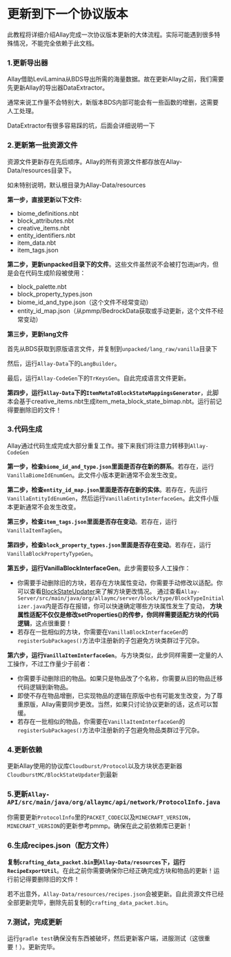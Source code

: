 # 更新到下一个协议版本

此教程将详细介绍Allay完成一次协议版本更新的大体流程。实际可能遇到很多特殊情况，不能完全依赖于此文档。

### 1.更新导出器

Allay借助LeviLamina从BDS导出所需的海量数据。故在更新Allay之前，我们需要先更新Allay的导出器DataExtractor。

通常来说工作量不会特别大，新版本BDS内部可能会有一些函数的增删，这需要人工处理。

DataExtractor有很多容易踩的坑，后面会详细说明一下

### 2.更新第一批资源文件

资源文件更新存在先后顺序。Allay的所有资源文件都存放在Allay-Data/resources目录下。

如未特别说明，默认根目录为Allay-Data/resources

**第一步，直接更新以下文件:**
- biome_definitions.nbt
- block_attributes.nbt
- creative_items.nbt
- entity_identifiers.nbt
- item_data.nbt
- item_tags.json

**第二步，更新unpacked目录下的文件**。这些文件虽然说不会被打包进jar内，但是会在代码生成阶段被使用：
- block_palette.nbt
- block_property_types.json
- biome_id_and_type.json（这个文件不经常变动）
- entity_id_map.json（从pmmp/BedrockData获取或手动更新，这个文件不经常变动）

**第三步，更新lang文件**

首先从BDS获取到原版语言文件，并复制到`unpacked/lang_raw/vanilla`目录下

然后，运行`Allay-Data`下的`LangBuilder`。

最后，运行`Allay-CodeGen`下的`TrKeysGen`。自此完成语言文件更新。

**第四步，运行`Allay-Data`下的`ItemMetaToBlockStateMappingsGenerator`**，此脚本会基于creative_items.nbt生成item_meta_block_state_bimap.nbt。运行前记得要删除旧的文件！

### 3.代码生成

Allay通过代码生成完成大部分重复工作。接下来我们将注意力转移到`Allay-CodeGen`

**第一步，检查`biome_id_and_type.json`里面是否存在新的群系**。若存在，运行`VanillaBiomeIdEnumGen`。此文件小版本更新通常不会发生改变。

**第二步，检查`entity_id_map.json`里面是否存在新的实体**。若存在，先运行`VanillaEntityIdEnumGen`，然后运行`VanillaEntityInterfaceGen`。此文件小版本更新通常不会发生改变。

**第三步，检查`item_tags.json`里面是否存在变动**。若存在，运行`VanillaItemTagGen`。

**第四步，检查`block_property_types.json`里面是否存在变动**。若存在，运行`VanillaBlockPropertyTypeGen`。

**第五步，运行VanillaBlockInterfaceGen**。此步需要较多人工操作：
- 你需要手动删除旧的方块，若存在方块属性变动，你需要手动修改以适配。你可以查看[BlockStateUpdater](https://github.com/CloudburstMC/BlockStateUpdater)来了解方块更改情况。
  通过查看`Allay-Server/src/main/java/org/allaymc/server/block/type/BlockTypeInitializer.java`内是否存在报错，你可以快速确定哪些方块属性发生了变动， 
  **方块属性适配不仅仅是修改setProperties()的传参，你同样需要适配方块的代码逻辑**，这点很重要！
- 若存在一批相似的方块，你需要在`VanillaBlockInterfaceGen`的`registerSubPackages()`方法中注册新的子包避免方块类群过于冗杂。

**第六步，运行`VanillaItemInterfaceGen`**。与方块类似，此步同样需要一定量的人工操作，不过工作量少于前者：
- 你需要手动删除旧的物品。如果只是物品改了个名称，你需要从旧的物品迁移代码逻辑到新物品。
- 即使不存在物品增删，已实现物品的逻辑在原版中也有可能发生改变，为了尊重原版，Allay需要同步更改。当然，如果只讨论协议更新的话，这点可以暂缓。
- 若存在一批相似的物品，你需要在`VanillaItemInterfaceGen`的`registerSubPackages()`方法中注册新的子包避免物品类群过于冗杂。

### 4.更新依赖

更新Allay使用的协议库`Cloudburst/Protocol`以及方块状态更新器`CloudburstMC/BlockStateUpdater`到最新

### 5.更新`Allay-API/src/main/java/org/allaymc/api/network/ProtocolInfo.java`

你需要更新`ProtocolInfo`里的`PACKET_CODEC`以及`MINECRAFT_VERSION`，`MINECRAFT_VERSION`的更新参考pmmp。确保在此之前依赖库已更新！

### 6.生成recipes.json（配方文件）

**复制`crafting_data_packet.bin`到`Allay-Data/resources`下，运行`RecipeExportUtil`**。在此之前你需要确保你已经正确完成方块和物品的更新！运行前记得要删除旧的文件！

若不出意外，`Allay-Data/resources/recipes.json`会被更新。自此资源文件已经全部更新完毕，删除先前复制的`crafting_data_packet.bin`。

### 7.测试，完成更新

运行`gradle test`确保没有东西被破坏，然后更新客户端，进服测试（这很重要！）。更新完毕。